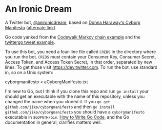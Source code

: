An Ironic Dream
===========

A Twitter bot, [@anironicdream](https://twitter.com/anironicdream), based on [Donna Haraway's Cyborg Manifesto](http://www.egs.edu/faculty/donna-haraway/articles/donna-haraway-a-cyborg-manifesto/) ([alternate link](http://wayback.archive.org/web/20120214194015/http://www.stanford.edu/dept/HPS/Haraway/CyborgManifesto.html)). 

Go code yanked from the [Codewalk Markov chain example](http://golang.org/doc/codewalk/markov/) and the [twittergo tweet example](https://github.com/kurrik/twittergo-examples/blob/master/tweet/main.go).

To use this bot, you need a four-line file called `CREDS` in the directory where you run the bot. `CREDS` must contain your Consumer Key, Consumer Secret, Access Token, and Access Token Secret, in that order, separated by new lines. To get those visit https://dev.twitter.com. To run the bot, use standard in, so on a Unix system:

  cyborgmanifesto < aCyborgManifesto.txt

I'm new to Go, but I think if you clone this repo and run `go install` your should get an executable with the name of this repository, unless you changed the name when you cloned it. If you `go get github.com/jiko/cyborgmanifesto` and then `go install github.com/jiko/cyborgmanifesto` you should have a `cyborgmanifesto` executable in `$GOPATH/bin`. [How to Write Go Code](http://golang.org/doc/code.html), and the Go documentation in general, clarifies matters well.
